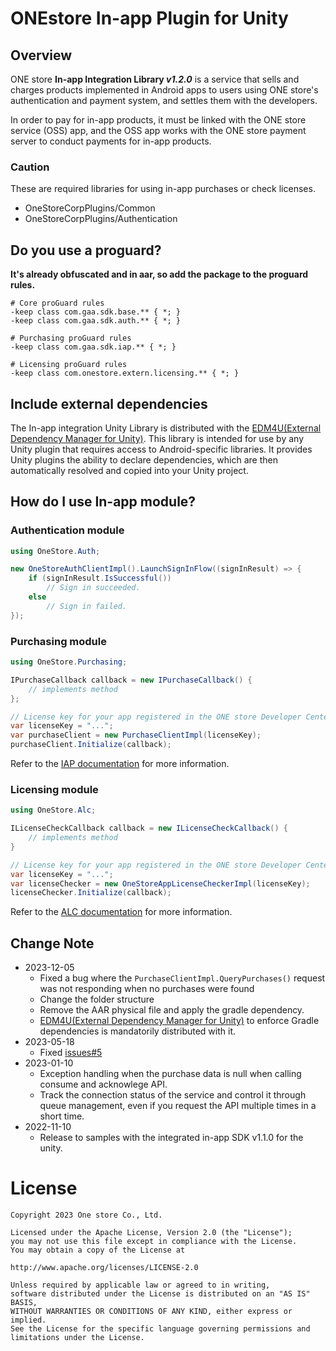 # ONEstore In-app Plugin for Unity

## Overview

ONE store **In-app Integration Library *v1.2.0*** is a service that sells and charges products implemented in Android apps to users using ONE store's authentication and payment system, and settles them with the developers.

In order to pay for in-app products, it must be linked with the ONE store service (OSS) app, and the OSS app works with the ONE store payment server to conduct payments for in-app products.

### Caution

These are required libraries for using in-app purchases or check licenses.

* OneStoreCorpPlugins/Common
* OneStoreCorpPlugins/Authentication

## Do you use a proguard?

**It's already obfuscated and in aar, so add the package to the proguard rules.**

```text
# Core proGuard rules
-keep class com.gaa.sdk.base.** { *; }
-keep class com.gaa.sdk.auth.** { *; }

# Purchasing proGuard rules
-keep class com.gaa.sdk.iap.** { *; }

# Licensing proGuard rules
-keep class com.onestore.extern.licensing.** { *; }
```

## Include external dependencies

The In-app integration Unity Library is distributed with the [EDM4U(External Dependency Manager for Unity)](https://github.com/googlesamples/unity-jar-resolver).
This library is intended for use by any Unity plugin that requires access to Android-specific libraries. It provides Unity plugins the ability to declare dependencies, which are then automatically resolved and copied into your Unity project.

## How do I use In-app module?

### Authentication module

```csharp
using OneStore.Auth;

new OneStoreAuthClientImpl().LaunchSignInFlow((signInResult) => {
    if (signInResult.IsSuccessful())
        // Sign in succeeded.
    else
        // Sign in failed.
});
```

### Purchasing module

```csharp
using OneStore.Purchasing;

IPurchaseCallback callback = new IPurchaseCallback() {
    // implements method
};

// License key for your app registered in the ONE store Developer Center.
var licenseKey = "...";
var purchaseClient = new PurchaseClientImpl(licenseKey);
purchaseClient.Initialize(callback);
```

Refer to the [IAP documentation](https://onestore-dev.gitbook.io/dev/tools/tools/v21/12.-unity-sdk-v21#id-12.unity-sdkv21-14) for more information.

### Licensing module

```csharp
using OneStore.Alc;

ILicenseCheckCallback callback = new ILicenseCheckCallback() {
    // implements method
}

// License key for your app registered in the ONE store Developer Center.
var licenseKey = "...";
var licenseChecker = new OneStoreAppLicenseCheckerImpl(licenseKey);
licenseChecker.Initialize(callback);
```

Refer to the [ALC documentation](https://onestore-dev.gitbook.io/dev/tools/tools/alc/unity-alc-sdk-v2-1) for more information.

## Change Note

* 2023-12-05
    * Fixed a bug where the `PurchaseClientImpl.QueryPurchases()` request was not responding when no purchases were found
    * Change the folder structure
    * Remove the AAR physical file and apply the gradle dependency.
    * [EDM4U(External Dependency Manager for Unity)](https://github.com/googlesamples/unity-jar-resolver) to enforce Gradle dependencies is mandatorily distributed with it.
* 2023-05-18
    * Fixed [issues#5](https://github.com/ONE-store/onestore_iap_release/issues/5)
* 2023-01-10
    * Exception handling when the purchase data is null when calling consume and acknowlege API.
    * Track the connection status of the service and control it through queue management, even if you request the API multiple times in a short time.
* 2022-11-10
    * Release to samples with the integrated in-app SDK v1.1.0 for the unity.

# License

```text
Copyright 2023 One store Co., Ltd.

Licensed under the Apache License, Version 2.0 (the "License"); 
you may not use this file except in compliance with the License.
You may obtain a copy of the License at

http://www.apache.org/licenses/LICENSE-2.0

Unless required by applicable law or agreed to in writing, 
software distributed under the License is distributed on an "AS IS" BASIS, 
WITHOUT WARRANTIES OR CONDITIONS OF ANY KIND, either express or implied. 
See the License for the specific language governing permissions and
limitations under the License.
```
